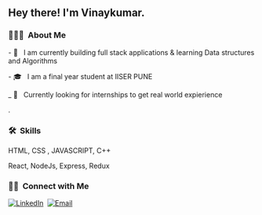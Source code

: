 <h2> Hey there! I'm Vinaykumar.</h2>

<h3> 👨🏻‍💻 &nbsp;About Me </h3>

<p>- 🤔 &nbsp; I am currently building full stack applications & learning Data structures and Algorithms</p>
<p>- 🎓 &nbsp; I am a final year student at IISER PUNE </p>
<p>_ 💼 &nbsp; Currently looking for internships to get real world expierience</p>.

<h3> 🛠 &nbsp;Skills</h3>
  <i class="fa-brands fa-html5"></i>
  <p>HTML, CSS , JAVASCRIPT, C++</p>
  <p>React, NodeJs, Express, Redux</p>




<h3> 🤝🏻 &nbsp;Connect with Me </h3>

<a href="https://www.linkedin.com/in/vinaykumar-daivajna-bb3506148/"><img alt="LinkedIn" src="https://img.shields.io/badge/linkedIn-Vinaykumar Daivajna%20-blue?style=flat-square&logo=github"></a>&nbsp;
<a href="mailto:8123Vinay@gmail.com"><img alt="Email" src="https://img.shields.io/badge/github-blue?style=flat-square&logo=github"></a>


